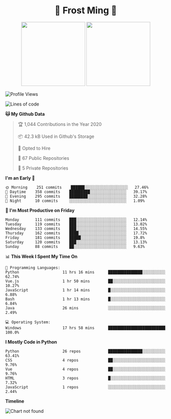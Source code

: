 <h1 align="center">🦄 Frost Ming 🐍</h1>

<p align="center">
  <img height="200" src="https://github-readme-stats.vercel.app/api?username=frostming&show_icons=true&theme=dracula&include_all_commits=true" />
  <img height="200" src="https://github-readme-stats.vercel.app/api/top-langs/?username=frostming&theme=dracula&show_icons=true" />
</p>

<!--START_SECTION:waka-->
![Profile Views](http://img.shields.io/badge/Profile%20Views-22-blue)

![Lines of code](https://img.shields.io/badge/From%20Hello%20World%20I%27ve%20Written-12.0%20million%20lines%20of%20code-blue)

**🐱 My Github Data** 

> 🏆 1,044 Contributions in the Year 2020
 > 
> 📦 42.3 kB Used in Github's Storage 
 > 
> 💼 Opted to Hire
 > 
> 📜 67 Public Repositories
 > 
> 🔑 5 Private Repositories 

**I'm an Early 🐤** 

```text
🌞 Morning    251 commits    ██████░░░░░░░░░░░░░░░░░░░   27.46% 
🌆 Daytime    358 commits    █████████░░░░░░░░░░░░░░░░   39.17% 
🌃 Evening    295 commits    ████████░░░░░░░░░░░░░░░░░   32.28% 
🌙 Night      10 commits     ░░░░░░░░░░░░░░░░░░░░░░░░░   1.09%

```
📅 **I'm Most Productive on Friday** 

```text
Monday       111 commits    ███░░░░░░░░░░░░░░░░░░░░░░   12.14% 
Tuesday      119 commits    ███░░░░░░░░░░░░░░░░░░░░░░   13.02% 
Wednesday    133 commits    ███░░░░░░░░░░░░░░░░░░░░░░   14.55% 
Thursday     162 commits    ████░░░░░░░░░░░░░░░░░░░░░   17.72% 
Friday       181 commits    █████░░░░░░░░░░░░░░░░░░░░   19.8% 
Saturday     120 commits    ███░░░░░░░░░░░░░░░░░░░░░░   13.13% 
Sunday       88 commits     ██░░░░░░░░░░░░░░░░░░░░░░░   9.63%

```


📊 **This Week I Spent My Time On** 

```text
💬 Programming Languages: 
Python                   11 hrs 16 mins      ███████████████░░░░░░░░░░   62.74% 
Vue.js                   1 hr 50 mins        ██░░░░░░░░░░░░░░░░░░░░░░░   10.27% 
JavaScript               1 hr 14 mins        █░░░░░░░░░░░░░░░░░░░░░░░░   6.88% 
Bash                     1 hr 13 mins        █░░░░░░░░░░░░░░░░░░░░░░░░   6.84% 
Java                     26 mins             ░░░░░░░░░░░░░░░░░░░░░░░░░   2.49%

💻 Operating System: 
Windows                  17 hrs 58 mins      █████████████████████████   100.0%

```

**I Mostly Code in Python** 

```text
Python                   26 repos            ███████████████░░░░░░░░░░   63.41% 
CSS                      4 repos             ██░░░░░░░░░░░░░░░░░░░░░░░   9.76% 
Vue                      4 repos             ██░░░░░░░░░░░░░░░░░░░░░░░   9.76% 
HTML                     3 repos             █░░░░░░░░░░░░░░░░░░░░░░░░   7.32% 
JavaScript               1 repos             ░░░░░░░░░░░░░░░░░░░░░░░░░   2.44%

```


**Timeline**

![Chart not found](https://github.com/frostming/frostming/blob/master/charts/bar_graph.png) 


<!--END_SECTION:waka-->
